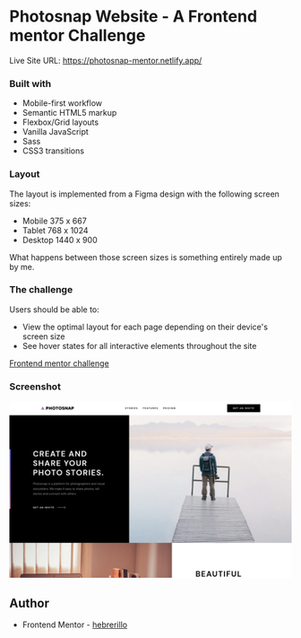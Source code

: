 # Photosnap Website - A Frontend mentor Challenge

Live Site URL: https://photosnap-mentor.netlify.app/

### Built with

- Mobile-first workflow
- Semantic HTML5 markup
- Flexbox/Grid layouts
- Vanilla JavaScript
- Sass
- CSS3 transitions

### Layout

The layout is implemented from a Figma design with the following screen sizes:
- Mobile 375 x 667
- Tablet 768 x 1024
- Desktop 1440 x 900

What happens between those screen sizes is something entirely made up by me.

### The challenge

Users should be able to:

- View the optimal layout for each page depending on their device's screen size
- See hover states for all interactive elements throughout the site

[Frontend mentor challenge](https://www.frontendmentor.io/challenges/photosnap-multipage-website-nMDSrNmNW)

### Screenshot

![](./screenshot.png)

## Author

- Frontend Mentor - [hebrerillo](https://www.frontendmentor.io/profile/hebrerillo)

